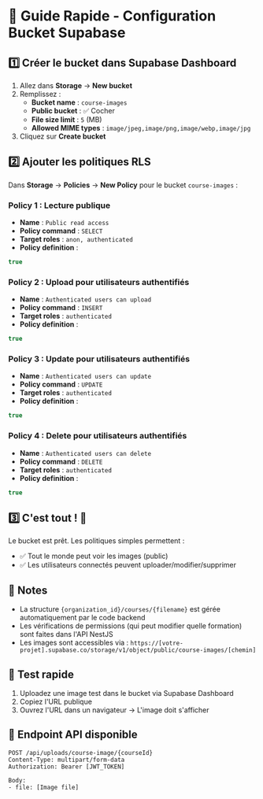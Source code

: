 # 🚀 Guide Rapide - Configuration Bucket Supabase

## 1️⃣ Créer le bucket dans Supabase Dashboard

1. Allez dans **Storage** → **New bucket**
2. Remplissez :
   - **Bucket name** : `course-images`
   - **Public bucket** : ✅ Cocher
   - **File size limit** : `5` (MB)
   - **Allowed MIME types** : `image/jpeg,image/png,image/webp,image/jpg`
3. Cliquez sur **Create bucket**

## 2️⃣ Ajouter les politiques RLS

Dans **Storage** → **Policies** → **New Policy** pour le bucket `course-images` :

### Policy 1 : Lecture publique
- **Name** : `Public read access`
- **Policy command** : `SELECT`
- **Target roles** : `anon, authenticated`
- **Policy definition** :
```sql
true
```

### Policy 2 : Upload pour utilisateurs authentifiés
- **Name** : `Authenticated users can upload`
- **Policy command** : `INSERT`
- **Target roles** : `authenticated`
- **Policy definition** :
```sql
true
```

### Policy 3 : Update pour utilisateurs authentifiés
- **Name** : `Authenticated users can update`
- **Policy command** : `UPDATE`
- **Target roles** : `authenticated`
- **Policy definition** :
```sql
true
```

### Policy 4 : Delete pour utilisateurs authentifiés
- **Name** : `Authenticated users can delete`
- **Policy command** : `DELETE`
- **Target roles** : `authenticated`
- **Policy definition** :
```sql
true
```

## 3️⃣ C'est tout ! 🎉

Le bucket est prêt. Les politiques simples permettent :
- ✅ Tout le monde peut voir les images (public)
- ✅ Les utilisateurs connectés peuvent uploader/modifier/supprimer

## 📝 Notes

- La structure `{organization_id}/courses/{filename}` est gérée automatiquement par le code backend
- Les vérifications de permissions (qui peut modifier quelle formation) sont faites dans l'API NestJS
- Les images sont accessibles via : `https://[votre-projet].supabase.co/storage/v1/object/public/course-images/[chemin]`

## 🧪 Test rapide

1. Uploadez une image test dans le bucket via Supabase Dashboard
2. Copiez l'URL publique
3. Ouvrez l'URL dans un navigateur → L'image doit s'afficher

## 🔧 Endpoint API disponible

```
POST /api/uploads/course-image/{courseId}
Content-Type: multipart/form-data
Authorization: Bearer [JWT_TOKEN]

Body:
- file: [Image file]
```